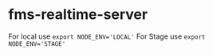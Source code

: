 # fms-realtime-server

For local use `export NODE_ENV='LOCAL'`
For Stage use `export NODE_ENV='STAGE'`
